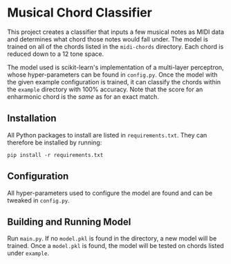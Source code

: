 # Musical Chord Classifier

This project creates a classifier that inputs a few musical notes as MIDI data and determines what chord those notes would fall under. The model is trained on all of the chords listed in the `midi-chords` directory. Each chord is reduced down to a 12 tone space.

The model used is scikit-learn's implementation of a multi-layer perceptron, whose hyper-parameters can be found in `config.py`. Once the model with the given example configuration is trained, it can classify the chords within the `example` directory with 100% accuracy. Note that the score for an enharmonic chord is the _same_ as for an exact match.

## Installation

All Python packages to install are listed in `requirements.txt`. They can therefore be installed by running:

```
pip install -r requirements.txt
```

## Configuration

All hyper-parameters used to configure the model are found and can be tweaked in `config.py`.

## Building and Running Model

Run `main.py`. If no `model.pkl` is found in the directory, a new model will be trained. Once a `model.pkl` is found, the model will be tested on chords listed under `example`.
